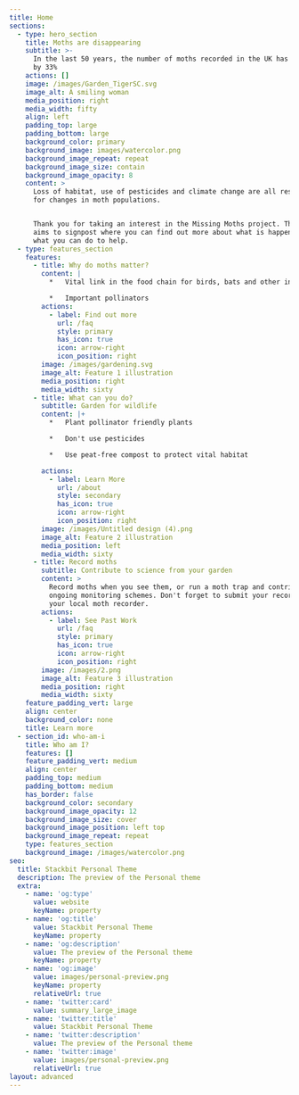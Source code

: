 ```yaml
---
title: Home
sections:
  - type: hero_section
    title: Moths are disappearing
    subtitle: >-
      In the last 50 years, the number of moths recorded in the UK has declined
      by 33%
    actions: []
    image: /images/Garden_TigerSC.svg
    image_alt: A smiling woman
    media_position: right
    media_width: fifty
    align: left
    padding_top: large
    padding_bottom: large
    background_color: primary
    background_image: images/watercolor.png
    background_image_repeat: repeat
    background_image_size: contain
    background_image_opacity: 8
    content: >
      Loss of habitat, use of pesticides and climate change are all responsible
      for changes in moth populations.


      Thank you for taking an interest in the Missing Moths project. This site
      aims to signpost where you can find out more about what is happening and
      what you can do to help.
  - type: features_section
    features:
      - title: Why do moths matter?
        content: |
          *   Vital link in the food chain for birds, bats and other insects

          *   Important pollinators
        actions:
          - label: Find out more
            url: /faq
            style: primary
            has_icon: true
            icon: arrow-right
            icon_position: right
        image: /images/gardening.svg
        image_alt: Feature 1 illustration
        media_position: right
        media_width: sixty
      - title: What can you do?
        subtitle: Garden for wildlife
        content: |+
          *   Plant pollinator friendly plants

          *   Don't use pesticides

          *   Use peat-free compost to protect vital habitat

        actions:
          - label: Learn More
            url: /about
            style: secondary
            has_icon: true
            icon: arrow-right
            icon_position: right
        image: /images/Untitled design (4).png
        image_alt: Feature 2 illustration
        media_position: left
        media_width: sixty
      - title: Record moths
        subtitle: Contribute to science from your garden
        content: >
          Record moths when you see them, or run a moth trap and contribute to
          ongoing monitoring schemes. Don't forget to submit your records to
          your local moth recorder.
        actions:
          - label: See Past Work
            url: /faq
            style: primary
            has_icon: true
            icon: arrow-right
            icon_position: right
        image: /images/2.png
        image_alt: Feature 3 illustration
        media_position: right
        media_width: sixty
    feature_padding_vert: large
    align: center
    background_color: none
    title: Learn more
  - section_id: who-am-i
    title: Who am I?
    features: []
    feature_padding_vert: medium
    align: center
    padding_top: medium
    padding_bottom: medium
    has_border: false
    background_color: secondary
    background_image_opacity: 12
    background_image_size: cover
    background_image_position: left top
    background_image_repeat: repeat
    type: features_section
    background_image: /images/watercolor.png
seo:
  title: Stackbit Personal Theme
  description: The preview of the Personal theme
  extra:
    - name: 'og:type'
      value: website
      keyName: property
    - name: 'og:title'
      value: Stackbit Personal Theme
      keyName: property
    - name: 'og:description'
      value: The preview of the Personal theme
      keyName: property
    - name: 'og:image'
      value: images/personal-preview.png
      keyName: property
      relativeUrl: true
    - name: 'twitter:card'
      value: summary_large_image
    - name: 'twitter:title'
      value: Stackbit Personal Theme
    - name: 'twitter:description'
      value: The preview of the Personal theme
    - name: 'twitter:image'
      value: images/personal-preview.png
      relativeUrl: true
layout: advanced
---
```

